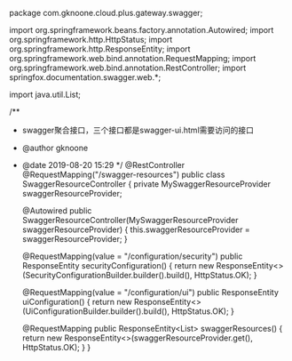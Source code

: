 package com.gknoone.cloud.plus.gateway.swagger;

import org.springframework.beans.factory.annotation.Autowired;
import org.springframework.http.HttpStatus;
import org.springframework.http.ResponseEntity;
import org.springframework.web.bind.annotation.RequestMapping;
import org.springframework.web.bind.annotation.RestController;
import springfox.documentation.swagger.web.*;

import java.util.List;

/**
 * swagger聚合接口，三个接口都是swagger-ui.html需要访问的接口
 * @author gknoone
 * @date 2019-08-20 15:29
 */
@RestController
@RequestMapping("/swagger-resources")
public class SwaggerResourceController {
    private MySwaggerResourceProvider swaggerResourceProvider;

    @Autowired
    public SwaggerResourceController(MySwaggerResourceProvider swaggerResourceProvider) {
        this.swaggerResourceProvider = swaggerResourceProvider;
    }

    @RequestMapping(value = "/configuration/security")
    public ResponseEntity<SecurityConfiguration> securityConfiguration() {
        return new ResponseEntity<>(SecurityConfigurationBuilder.builder().build(), HttpStatus.OK);
    }

    @RequestMapping(value = "/configuration/ui")
    public ResponseEntity<UiConfiguration> uiConfiguration() {
        return new ResponseEntity<>(UiConfigurationBuilder.builder().build(), HttpStatus.OK);
    }

    @RequestMapping
    public ResponseEntity<List<SwaggerResource>> swaggerResources() {
        return new ResponseEntity<>(swaggerResourceProvider.get(), HttpStatus.OK);
    }
}
